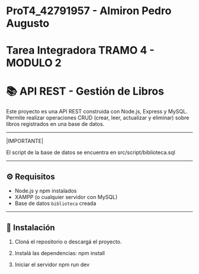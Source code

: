 # ProT4_42791957 - Almiron Pedro Augusto 
# Tarea Integradora TRAMO 4 - MODULO 2
# 📚 API REST - Gestión de Libros

Este proyecto es una API REST construida con Node.js, Express y MySQL. Permite realizar operaciones CRUD (crear, leer, actualizar y eliminar) sobre libros registrados en una base de datos.

---
|IMPORTANTE| 

El script de la base de datos se encuentra en src/script/biblioteca.sql 

---

## ⚙️ Requisitos

- Node.js y npm instalados
- XAMPP (o cualquier servidor con MySQL)
- Base de datos `biblioteca` creada 

---

## 🚀 Instalación

1. Cloná el repositorio o descargá el proyecto.

2. Instalá las dependencias:
npm install

3. Iniciar el servidor 
npm run dev 
